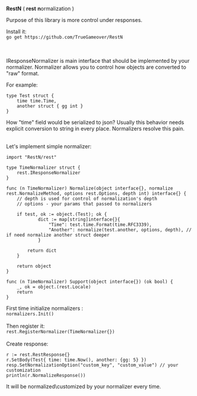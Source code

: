 **RestN** ( **rest** **n**ormalization )

Purpose of this library is more control under responses.

Install it:<br>
`go get https://github.com/TrueGameover/RestN`

<br>
<br>
IResponseNormalizer is main interface that should be implemented by your normalizer. 
Normalizer allows you to control how objects are converted to "raw" format.

For example:

```
type Test struct {
    time time.Time,
    another struct { gg int }
}
```

How "time" field would be serialized to json? Usually this behavior needs explicit conversion to string in every place.
Normalizers resolve this pain.

<br>
Let's implement simple normalizer:

```
import "RestN/rest"

type TimeNormalizer struct {
    rest.IResponseNormalizer
}

func (n TimeNormalizer) Normalize(object interface{}, normalize rest.NormalizeMethod, options rest.Options, depth int) interface{} {
    // depth is used for control of normalization's depth
    // options - your params that passed to normalizers 
    
    if test, ok := object.(Test); ok {
            dict := map[string]interface{}{
                "Time": test.time.Format(time.RFC3339),
                "Another": normalize(test.another, options, depth), // if need normalize another struct deeper
            }

	    return dict
	}

    return object
}

func (n TimeNormalizer) Support(object interface{}) (ok bool) {
    _, ok = object.(rest.Locale)
    return
}

```

First time initialize normalizers :<br>
`normalizers.Init()`
<br>
<br>
Then register it:<br>
`rest.RegisterNormalizer(TimeNormalizer{})`
<br>
<br>
Create response:<br>

```
r := rest.RestResponse{}
r.SetBody(Test{ time: time.Now(), another: {gg: 5} })
resp.SetNormalizationOption("custom_key", "custom_value") // your customization
println(r.NormalizeResponse())
```

It will be normalized\customized by your normalizer every time.




